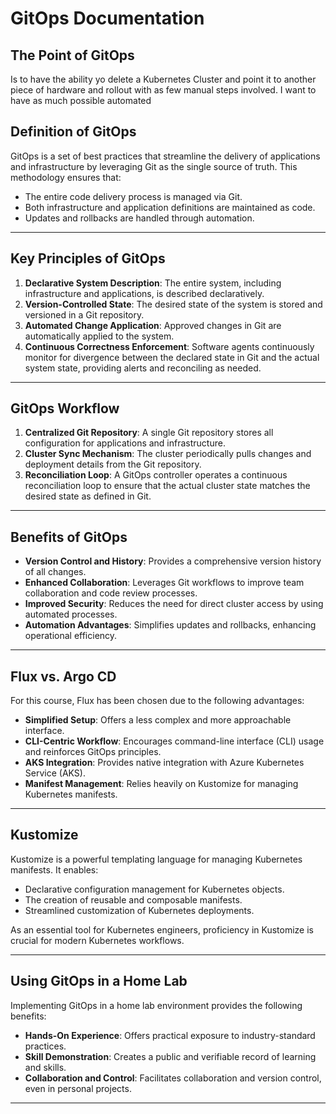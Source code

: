 # GitOps Documentation

## **The Point of GitOps**

Is to have the ability yo delete a Kubernetes Cluster and point it to another piece of hardware and rollout with as few manual steps involved. I want to have as much possible automated

## **Definition of GitOps**

GitOps is a set of best practices that streamline the delivery of applications and infrastructure by leveraging Git as the single source of truth. This methodology ensures that:

- The entire code delivery process is managed via Git.
- Both infrastructure and application definitions are maintained as code.
- Updates and rollbacks are handled through automation.

---

## **Key Principles of GitOps**

1. **Declarative System Description**: The entire system, including infrastructure and applications, is described declaratively.
2. **Version-Controlled State**: The desired state of the system is stored and versioned in a Git repository.
3. **Automated Change Application**: Approved changes in Git are automatically applied to the system.
4. **Continuous Correctness Enforcement**: Software agents continuously monitor for divergence between the declared state in Git and the actual system state, providing alerts and reconciling as needed.

---

## **GitOps Workflow**

1. **Centralized Git Repository**: A single Git repository stores all configuration for applications and infrastructure.
2. **Cluster Sync Mechanism**: The cluster periodically pulls changes and deployment details from the Git repository.
3. **Reconciliation Loop**: A GitOps controller operates a continuous reconciliation loop to ensure that the actual cluster state matches the desired state as defined in Git.

---

## **Benefits of GitOps**

- **Version Control and History**: Provides a comprehensive version history of all changes.
- **Enhanced Collaboration**: Leverages Git workflows to improve team collaboration and code review processes.
- **Improved Security**: Reduces the need for direct cluster access by using automated processes.
- **Automation Advantages**: Simplifies updates and rollbacks, enhancing operational efficiency.

---

## **Flux vs. Argo CD**

For this course, Flux has been chosen due to the following advantages:

- **Simplified Setup**: Offers a less complex and more approachable interface.
- **CLI-Centric Workflow**: Encourages command-line interface (CLI) usage and reinforces GitOps principles.
- **AKS Integration**: Provides native integration with Azure Kubernetes Service (AKS).
- **Manifest Management**: Relies heavily on Kustomize for managing Kubernetes manifests.

---

## **Kustomize**

Kustomize is a powerful templating language for managing Kubernetes manifests. It enables:

- Declarative configuration management for Kubernetes objects.
- The creation of reusable and composable manifests.
- Streamlined customization of Kubernetes deployments.

As an essential tool for Kubernetes engineers, proficiency in Kustomize is crucial for modern Kubernetes workflows.

---

## **Using GitOps in a Home Lab**

Implementing GitOps in a home lab environment provides the following benefits:

- **Hands-On Experience**: Offers practical exposure to industry-standard practices.
- **Skill Demonstration**: Creates a public and verifiable record of learning and skills.
- **Collaboration and Control**: Facilitates collaboration and version control, even in personal projects.

---
